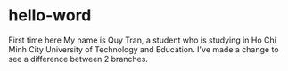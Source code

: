 # hello-word
First time here
My name is Quy Tran, a student who is studying in Ho Chi Minh City University of Technology and Education.
I've made a change to see a difference between 2 branches.
